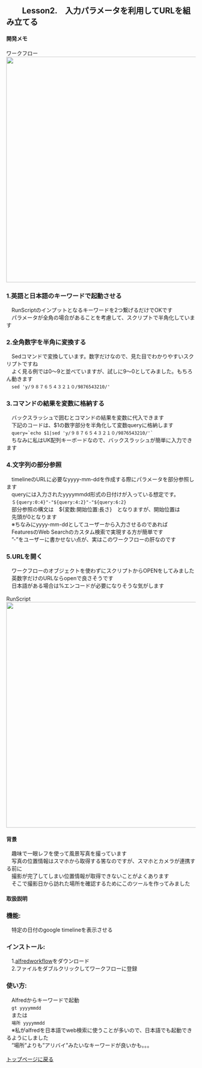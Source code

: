 ## 　　Lesson2.　入力パラメータを利用してURLを組み立てる
#### 開発メモ
ワークフロー
<br><img width="600" src="https://user-images.githubusercontent.com/40127279/126853536-aaa978e7-db52-446e-9942-73c0781e7ef7.png">
### 1.英語と日本語のキーワードで起動させる
　RunScriptのインプットとなるキーワードを2つ繋げるだけでOKです
<br>　パラメータが全角の場合があることを考慮して、スクリプトで半角化しています
### 2.全角数字を半角に変換する
　Sedコマンドで変換しています。数字だけなので、見た目でわかりやすいスクリプトですね
<br>　よく見る例では0〜9と並べていますが、試しに9〜0としてみました。もちろん動きます
<br>　`sed 'y/９８７６５４３２１０/9876543210/'`
### 3.コマンドの結果を変数に格納する
　バックスラッシュで囲むとコマンドの結果を変数に代入できます
<br>　下記のコードは、$1の数字部分を半角化して変数queryに格納します
<br>　```query=`echo $1|sed 'y/９８７６５４３２１０/9876543210/'` ```
<br>　ちなみに私はUK配列キーボードなので、バックスラッシュが簡単に入力できます
### 4.文字列の部分参照
　timelineのURLに必要なyyyy-mm-ddを作成する際にパラメータを部分参照します
<br>　queryには入力されたyyyymmdd形式の日付けが入っている想定です。
<br>　`＄{query:0:4}"-"${query:4:2}"-"${query:6:2}`
<br>　部分参照の構文は　${変数:開始位置:長さ}　となりますが、開始位置は
<br>　先頭が0となります
<br>　※ちなみにyyyy-mm-ddとしてユーザーから入力させるのであれば
<br>　FeaturesのWeb Searchのカスタム検索で実現する方が簡単です
<br>　”-”をユーザーに書かせない点が、実はこのワークフローの肝なのです
### 5.URLを開く
　ワークフローのオブジェクトを使わずにスクリプトからOPENをしてみました
<br>　英数字だけのURLならopenで良さそうです
<br>　日本語がある場合は%エンコードが必要になりそうな気がします
<br>
<br>RunScript
<br><img width="600" src="https://user-images.githubusercontent.com/40127279/126853565-1a680fd3-3aaf-4081-a6a0-cc6a7a75f3e9.png">


#### 背景
　趣味で一眼レフを使って風景写真を撮っています
<br>　写真の位置情報はスマホから取得する筈なのですが、スマホとカメラが連携する前に
<br>　撮影が完了してしまい位置情報が取得できないことがよくあります
<br>　そこで撮影日から訪れた場所を確認するためにこのツールを作ってみました
#### 取扱説明
### 機能:
　特定の日付のgoogle timelineを表示させる
### インストール:
　1.[alfredworkflow](https://github.com/KitanoTamotsu/googletimeline/files/6721071/Google.Timeline.alfredworkflow.zip)をダウンロード 
<br>　2.ファイルをダブルクリックしてワークフローに登録
### 使い方:
　Alfredからキーワードで起動
<br>　`gt yyyymmdd`
<br>　または
<br>　`場所 yyyymmdd`
<br>　※私がalfredを日本語でweb検索に使うことが多いので、日本語でも起動できるようにしました
<br>　”場所”よりも”アリバイ”みたいなキーワードが良いかも。。。
<br>
<br>
[トップページに戻る](https://kitanotamotsu.github.io/)

